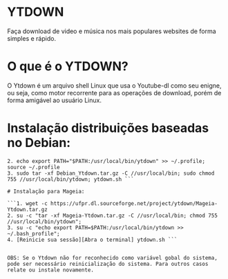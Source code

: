 # YTDOWN
Faça download de video e música nos mais populares websites de forma simples e rápido.

# O que é o YTDOWN?
O Ytdown é um arquivo shell Linux que usa o Youtube-dl como seu enigne, ou seja, como motor recorrente para as operações de download, porém de forma amigável ao usuário Linux.

# Instalação distribuições baseadas no Debian:

``` 1. wget -c https://ufpr.dl.sourceforge.net/project/ytdown/Debian_Ytdown.tar.gz
2. echo export PATH="$PATH:/usr/local/bin/ytdown" >> ~/.profile; source ~/.profile
3. sudo tar -xf Debian_Ytdown.tar.gz -C //usr/local/bin; sudo chmod 755 //usr/local/bin/ytdown; ytdown.sh ```

# Instalação para Mageia:

```1. wget -c https://ufpr.dl.sourceforge.net/project/ytdown/Mageia-Ytdown.tar.gz
2. su -c "tar -xf Mageia-Ytdown.tar.gz -C //usr/local/bin; chmod 755 //usr/local/bin/ytdown";
3. su -c "echo export PATH=$PATH:/usr/local/bin/ytdown >> ~/.bash_profile";
4. [Reinicie sua sessão][Abra o terminal] ytdown.sh ```


OBS: Se o Ytdown não for reconhecido como variável gobal do sistema, pode ser necessário reinicialização do sistema. Para outros casos relate ou instale novamente.
